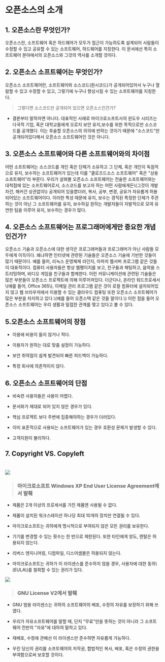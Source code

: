 # 오픈소스의 소개

## 1. 오픈소스란 무엇인가?

오픈소스란, 소프트웨어 혹은 하드웨어가 모두가 접근이 가능하도록 설계되어 사람들이 수정할 수 있고 공유할 수 있는 소프트웨어, 하드웨어를 지칭한다. 이 문서에선 특히 소프트웨어 분야에서의 오픈소스와 그것의 역사를 소개할 것이다.

## 2. 오픈소스 소프트웨어는 무엇인가?

오픈소스 소프트웨어란, 소프트웨어와 소스코드\(원시코드\)가 공개되어있어서 누구나 열람할 수 있고 수정할 수 있고, 그렇기에 누구나 향상시킬 수 있는 소프트웨어를 지칭한다.

> 그렇다면 소스코드만 공개되어 있으면 오픈소스인건가?

* 결론부터 말하자면 아니다. 대표적인 사례로 마이크로소프트사의 윈도우 시리즈는 다국적 기업, 혹은 대학교들에게 오로지 보안 유지,보수를 위한 목적으로만 소스코드를 공개했다. 이는 후술할 오픈소스의 의의에 반하는 것이기 때문에 "소스코드"만 공개되어있다해서 오픈소스 소프트웨어인 것은 아니다.

## 3. 오픈소스 소프트웨어와 다른 소프트웨어와의 차이점

어떤 소프트웨어는 소스코드를 개인 혹은 단체가 소유하고 그 단체, 혹은 개인이 독점적으로 유지, 보수하는 소프트웨어가 있는데 이를 "클로즈드소스 소프트웨어" 혹은 "상용 소프트웨어"라 부른다. 우리가 살펴볼 오픈소스 소프트웨어는 전술한 소프트웨어와는 대척점에 있는 소프트웨어로서, 소스코드를 보고자 하는 어떤 사람에게든\\(그것이 개발자건, 해커건 상관없이\\) 공개되어 있을뿐더러, 복사, 공부, 변경, 공유가 자유롭게 허용되어있는 소프트웨어이다. 이러한 특성 때문에 유지, 보수는 경직된 특정한 단체가 주관하는 것이 아닌  그 소프트웨어를 유지, 보수하길 원하는 개발자들이 자발적으로 모여 유연한 팀을 이루어 유지, 보수하는 경우가 많다.

## 4. 오픈소스 소프트웨어는 프로그래머에게만 중요한 개념인건가?

오픈소스 기술과 오픈소스에 대한 생각은 프로그래머들과 프로그래머가 아닌 사람들 모두에게 이득이다. 왜냐하면 인터넷에 관련된 기술들은 오픈소스 기술에 기반한 것들이 많기 때문이다. 예를 들어, 리눅스 운영체제 라던지, 아파치 웹서버 프로그램 같은 것들이 대표적이다. 컴퓨터 사용자들은 항상 웹펭이지를 보고, 친구들과 채팅하고, 음악을 스트리밍하며, 비디오 게임을 친구들과 함께한다. 이런 커뮤니케이션에 관련된 기술들은 많은 부분들이 오픈소스 프로젝트에 의해 이루어져있다. 더군다나, 온라인 워드프로세서\\(예를 들어, Office 365\\), 이메일 관리 프로그램 같은 것이 로컬 컴퓨터에 설치되어있지 않고 웹 브라우저에서 이용할 수 있는 클라우드 컴퓨팅 또한 오픈소스 소프트웨어가 많은 부분을 차지하고 있다.\\(예를 들어 오픈스택 같은 것들 말이다.\\) 이런 점을 들어 오픈소스 소프트웨어는 우리 생활과 밀접한 관계를 맺고 있다고 볼 수 있다.

## 5.오픈소스 소프트웨어의 장점

* 이용에 비용이 들지 않거나 적다.

* 이용자가 원하는 대로 맞춤 설정이 가능하다.

* 보안 취약점이 쉽계 발견되어 빠른 피드백이 가능하다.

* 특정 회사에 의존적이지 않다.

## 6. 오픈소스 소프트웨어의 단점

* 비숙련 사용자들은 사용이 어렵다.

* 문서화가 제대로 되어 있지 않은 경우가 있다.

* 핵심 프로젝트 보다 주변에 집중해야하는 경우가 더러있다.

* 이미 표준적으로 사용되는 소프트웨어가 있는 경우 호환성 문제가 발생할 수 있다.

* 고객지원이 불리하다.

## 7. Copyright VS. Copyleft

# ![](/assets/copyright.png)

> ### 마이크로소프트 Windows XP End User License Agreement에서 발췌

* 제품은 2개 이상의 프로세서를 가진 제품엔 사용될 수 없다.

* 제품이 설치된 워크스테이션 하나당 최대 10개의 장치만 연결될 수 있다.

* 마이크로소프트는 귀하에게 명시적으로 부여되지 않은 모든 권리를 보유한다.

* 기기를 변경할 수 있는 횟수는 한 번으로 제한된다. 또한 타인에게 양도, 렌탈은 허용되지 않는다.

* 리버스 엔지니어링, 디컴파일, 디스어셈블은 허용되지 않는다.

* 마이크로소프트는 귀하가 이 라이센스를 준수하지 않을 경우, 사용자에 대한 동의\\(EULA\\)를 철회할 수 있는 권리가 있다.

![](/assets/copyleft.png)

> ### GNU License V2에서 발췌

*  GNU 범용 라이센스는 귀하의 소프트웨어의 배포, 수정의 자유를 보장하기 위해 쓰였다.

* 우리가 자유소프트웨어를 말할 때, 단지 "무료"만을 뜻하는 것이 아니라 그 소프트웨어 전반의 "자유"에 대하여 말하고 있다.

* 재배포, 수정에 관해선 이 라이센스만 준수하면 자유롭게 가능하다.

* 우린 당신의 권리를 소프트웨어의 저작권, 합법적인 복사, 배포, 혹은 수정의 권한을 부여함으로써 보호할 것이다.





